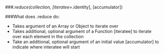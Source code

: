 ###_.reduce(collection, [iteratee=_.identity], [accumulator])


###What does .reduce do:
- Takes argument of an Array or Object to iterate over
- Takes additional, optional argument of a Function [iteratee] to iterate over each element in the collection
- Take an additional, optional argument of an initial value [accumulator] to indicate where interatee will start 
